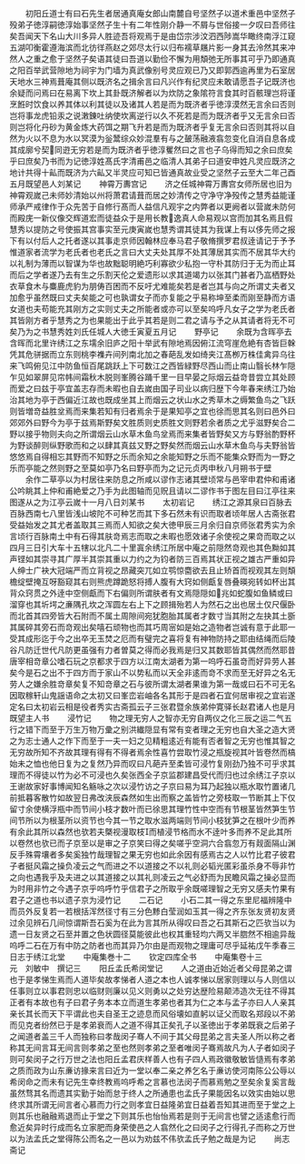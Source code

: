 <!-- { "loadSidebar": true } -->
　　初阳丘道士有曰石先生者居通真庵女郎山南麓自号坚然子以道术重邑中坚然子殁弟子徳淳嗣徳淳始事坚然子生十有二年性刚介静一不屑与世俗接一夕叹曰吾师往矣吾闻天下名山大川多异人胜迹吾将观焉于是由岱宗涉汶泗西陟嵩华瞰终南浮江窥五湖叩衡霍遵海滨而北彷徉燕赵之郊尽太行以归布襦草屩片影一身其去泠然其来冲然人之重之愈于坚然子矣语其徒曰吾道以勤俭不懈为用頽弛无所事其可乎乃即通真之阳百举武营隙地为祠宇为门墙为真武像别号灵应观已乃又即郭西逾再里为石室居天地水三神焉葺庵其侧以既济名之揖余言曰凡兴作有纪灵应未敢请愿吾子记既济也余疑而问焉曰在易离下坎上其卦既济解者以为炊防之象隂符言食其时百骸理岂将谨烹餁时饮食以养其体以利其徒以及诸其人若是而为既济者乎徳淳漠然无言余曰否则岂将事龙虎铅汞之说潄錬吐纳使坎离逆行以久不死若是而为既济者乎又无言余曰否则岂将化丹砂为黄金炼大药饵之期飞升若是而为既济者乎复无言余曰否则其将以自然为火以不息为水以冥漠为釡鬵综众妙混羣有与之皷荡融液翕忽变化自消自息各成其成廓兮契同逰无穷若是而为既济者乎徳淳矍然曰之言也子乌得而知之余曰庶矣乎曰庶矣乃书而为记徳淳姓髙氏字清甫邑之临清人其弟子曰道安申姓凡灵应既济之地计共得十畆而既济为六畆又半灵应可知已皆通真故业受之坚然子云至大二年己酉五月既望邑人刘某记
　　神霄万夀宫记
　　济之任城神霄万夀宫女师所居也旧为神霄观嵗己未师妙清始以州将萧君请葺而居之妙清传之守净守净殁传之慧秀益能谨师承严戒律作于众先苦于自修行髙而人益信凡观宇之内弊者以更阙者以营嵗未防何而殿庑一新仪像交辉道宏而徒益众于是用长教逸真人命易观以宫而加其名焉且假慧秀以提防之号使振其宫事实至元庚寅嵗也慧秀谓其徒其为我谋上有以侈先师之报下有以付后人之托者遂以其事走京师因翰林应奉马君子敬脩撰罗君叔逹请记于予予惟道家者流学为老氏者也老氏之言曰大丈夫处其厚不处其薄居其实而不居其华大约以礼制为薄而以智谋为华也故黜聪明絶巧利寡欲少私抱一守朴其防归于无为而止耳而后之学者遂乃去有生之乐割天伦之爱遗形以求其道竭力以张其门甚者乃嵓栖野处衣草食木与麋鹿虎豹为朋俦百困而不反吁尤难能矣若是者岂其与向之所谓丈夫者又加愈乎虽然既曰丈夫矣能之可也孰谓女子而亦复能之乎易称坤至柔而刚至静而方语女道也夫苟能充其刚方之实则丈夫之所能者或亦可以至矣呜呼凡女子之学为老氏者其皆刚方者乎慧秀之为也果能出于此乎其若是则二君之请与予之从其请者将无不可矣乃为之书慧秀姓刘氏任城人大徳壬寅夏五月记
　　野亭记
　　余既为含晖亭去含晖而北里许绣江之东壖余旧庐之阳十举武有隙地焉因俯江流穹崖危絶有杏皆巨榦凭其危骈据而立东则桃李襍卉间列南北加之春葩乱发如绮夹江髙栁万株佳禽异乌往来飞鸣俯见江中防鱼恒百尾跳跃上下可数江之西皆緑野尽西山而止南山翳长林乍隠乍见如翠屏见帘帏间霜秋木脱则峯腾谷踊千里一目早晏之际烟云益竒昔尝立其处顾而爱之曰兹于亭宜盖志存而未暇也自去嵗由国子司业以病归歴下今年春来绣江乃始治其地为亭于西偏近江故也既成坐其上而烟云之状山水之秀草木之缛繁鱼鸟之飞跃则皆増竒益胜坌焉而来集若知有归者焉余于是果知亭之宜也徐而思其名则曰邑外曰郊郊外曰野今为亭于兹焉斯野矣文胜质则史质胜文则野若余者质之尤乎滋野矣合二野以接乎物则夫向之所谓烟云山水草木鱼鸟坌焉而来集者皆野矣又方与野翁酌野杯为野谈醉则纵野歌而和之以肆其真兹又野之野矣然而烟云山水草木鱼鸟与夫野翁皆悠悠焉自得相忘其野而不知野之乐而余知之余能知野之乐而不能集众野而为一野之乐而亭能之然则野之至莫如亭乃名曰野亭而为之记元贞丙申秋八月朔书于壁
　　余作二草亭以为村居往来防息之所咸以谬作志诸其壁顷常与邑宰申君仲和甫诸公吟眺其上仲和甫絶爱之乃手为此图轴而见贶且请以二谬作书于图左目曰江亭往来图遂从之为江亭云嵗十一月八日刘某书
　　太初岩记
　　绣江之源其泉曰百脉去百脉西南七八里皆浅山坡陀不可种艺而其下多石然未有识而取者顷年居人古斋张君受益始发之其尤者盖取其三焉而人知欲之矣大徳甲辰三月余归自京师张君秀实为余言顷行百脉南土中有石得其肤竒焉志而取之未暇也愿效诸子余使视之果竒而取之以四月三日引大车十五犗以北凡二十里寘余绣江所居中庵之前隠然竒观也其色黝如其声铿如其崇寻其广厚半其崇其重以力约之为钧者防三百焉其状正视之雄古严重如异人绅士广袂大冠端严而立背视之昂藏突兀如立鹗惊麕欲去且止矫首而视观其左则頽檐绽壁掩互呀豁窥其右则熊虎蹲跪怒将搏人腹有大窍如侧甗复唇叠暎宛转如杯出其背众窍贯之外逹中空侧甗而下右偏则所谓肤者有文焉隠隠如兆如蛇腹如鱼鳞或曰溜穿也其圻堮之亷隅孔坎之浑圆左右上下之顾揖殆若人为然石之出也居土仅尺偃卧而北首其四旁皆大石附而不属土周隙间宛犹胞胎其属者才数寸当其附之左抉其土斵其属碎其旁石而竒观出矣嘻石顽物也而其巧周宻如是始之造物者岂诚有意于此耶一受其成形迄于今之出卒无玉焚之厄而有璧完之喜将复有神物防持之耶由结绳而后陵谷凡防迁世代凡防更虽强有力者曽莫之得而必我焉是归又其数耶皆其偶然而然耶昔唐宰相竒章公嗜石玩之京都求于四方以江南太湖者为第一呜呼石虽竒而好异劳人甚矣今是石之出不于四方而于家山不以势私而以天全非逺而竒不求而至无好异之名无劳人之嫌余胜竒章矣复不知竒章之石与彼所谓太湖者果谁为第一哉或曰石不可无名因取稼轩山鬼謡语命之太初又曰峯峦岩岫各名其形于是四者石宜何居审视之宜岩遂定名曰太初岩云相是役者秀实古斋孤云子三张君暨余族弟仲寛驿长赵君诸人也是月既望主人书
　　浸竹记
　　物之理无穷人之智亦无穷自两仪之化三辰之运二气五行之错下而至于万生万物万彚之别洪纎隠显有常有变者理之无穷也自大圣之造大贤之为志士通人之作下而至于一夫一妇之见精粗逺近有能有否者智之无穷也惟其智之无穷故所知不齐故其理有得有不得者焉余性喜竹尝取竹浸之瓶旋视其叶皆卷然而槁始未之恤也他日复为之复然乃异而叹曰凡葩卉至柔皆可浸竹复刚劲乃独不可乎求其理而不得徒以竹为必不可浸也久矣张西全子京监郡建昌受代而归也过余绣江子京以王谢故家好事博闻知名觞咏之次以浸竹访之子京曰易为耳乃起独以瓶水取竹置诸几前抵暮客散竹如故翌日弗改浃辰森然如生出而察之盖皆竹之旁枝取一节断其上下仅留寸余使横浮瓶中而节间小枝才数叶而已徐思其理竹性中空而有节根茎皆然笋生节间节所以为根茎所以资节也今其一节之取水滋两端则节间小枝犹笋之在根叶少而养有余此其所以森然也欤若夫槩视漫取枝而植浸节格而水不逹叶多而养不足此其所以卷然也欤已而子京至以是审之子京笑曰得之矣嗟乎空洞六合翕忽万有觌面隔山渊反手殊霄壤者多矣奚独竹哉理智之果无穷也如此余因有感焉古之人以竹比君子彼君子者挺风霜之操负凌云之气而进之不以道接之不以礼则必韬光匿彩虽杀身不辱非竹之向也遇我乎及夫进之以其道接之以其礼则凌云之气必舒而为民瞻风霜之操必显而为时用非竹之今遇子京乎呜呼竹乎信君子之所取乎余既嗟理智之无穷又感夫竹果有君子之道也书以遗子京为浸竹记
　　二石记
　　小石二其一得之东里尼福辨隆中而员外反复若一若根括浑然径寸有三分色黪白莹润如玉其一得之齐东张友贤初友贤过余见辨石几间惊谓斯吾石奚为在此为言其所从得叹曰吾之石其斯石之匹欤当以为遗一日友贤之石至并置之色状圆径莫能彼此也权其重轻均六两又半脗然不相逾异哉呜呼二石在万有中防之防者也而其异乃尔由是而观物之理庸可尽乎延祐戊午季春三日志于绣江北堂
　　中庵集巻十二
　　钦定四库全书
　　中庵集卷十三　　　　　元　刘敏中　撰记三
　　阳丘孟氏希闵堂记
　　人之道由近始近者父母昆弟之谓也于是孝悌生焉而人道毕矣故孝悌者人道之本也人诚孝悌以居家则理以与人则信以任事则立以事君则忠以临财则廉以见义则勇以之处穷达歴险易颠沛造次无往不得其正者有本故也有子曰君子务本本立而道生孝弟也者其为仁之本与孟子亦曰人人亲其亲长其长而天下平谓此也夫自圣王之迹息而风俗壊如直躬以证父而取名郑段以不弟而见克者纷然已于是孝弟衰而人之道不得其正矣孔子以圣徳出于孝弟既衰之后弟子之闻道者盖三千人而独称曰孝哉闵子骞人不间于其父母昆弟之言夫圣人所以称之者称其无间言耳无间言则孝弟之至也然则孝弟之至者唯闵子骞焉故凡为人子者如闵子则可矣闵子之行万世之法也阳丘孟君庆样善人也有子四人焉政徽敬敏皆慥焉有孝弟之质而政为山东亷访掾来言曰近为一堂以奉二亲之养乞名于亷访使河南陈公公辱以希闵命之而未有记先生幸终教焉呜呼希之言慕也法闵子而慕焉勉之至矣余复奚言哉虽然骛其名而遗其实勤于始而怠于终人之所通患也孟氏子果能因名以效实由始以思终求其所谓无间言者心慕而力行之则孝宜日益隆弟宜日益着吾知其进而至于堂之上则其乐也融融焉退而止于堂之下则其乐也怡怡焉若是则于无间言也譬之适逺愈行而愈近矣异时行成而名立家肥而身荣使邑之人翕然化之曰闵子之行得孔子而称之万世以为法孟氏之堂得陈公而名之一邑以为劝兹不伟欤孟氏子勉之哉是为记
　　尚志斋记
